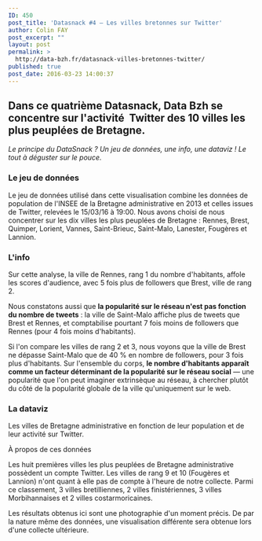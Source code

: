 ```yaml
---
ID: 450
post_title: 'Datasnack #4 — Les villes bretonnes sur Twitter'
author: Colin FAY
post_excerpt: ""
layout: post
permalink: >
  http://data-bzh.fr/datasnack-villes-bretonnes-twitter/
published: true
post_date: 2016-03-23 14:00:37
---
```

<h2>Dans ce quatrième Datasnack, Data Bzh se concentre sur l'activité  Twitter des 10 villes les plus peuplées de Bretagne. <!--more--></h2>
<em>Le principe du DataSnack ? Un jeu de données, une info, une dataviz ! Le tout à déguster sur le pouce.
</em>
<h3>Le jeu de données</h3>
Le jeu de données utilisé dans cette visualisation combine les données de population de l'INSEE de la Bretagne administrative en 2013 et celles issues de Twitter, relevées le 15/03/16 à 19:00. Nous avons choisi de nous concentrer sur les dix villes les plus peuplées de Bretagne : Rennes, Brest, Quimper, Lorient, Vannes, Saint-Brieuc, Saint-Malo, Lanester, Fougères et Lannion.
<h3>L'info</h3>
Sur cette analyse, la ville de Rennes, rang 1 du nombre d'habitants, affole les scores d'audience, avec 5 fois plus de followers que Brest, ville de rang 2.

Nous constatons aussi que <strong>la popularité sur le réseau n'est pas fonction du nombre de tweets</strong> : la ville de Saint-Malo affiche plus de tweets que Brest et Rennes, et comptabilise pourtant 7 fois moins de followers que Rennes (pour 4 fois moins d'habitants).

Si l'on compare les villes de rang 2 et 3, nous voyons que la ville de Brest ne dépasse Saint-Malo que de 40 % en nombre de followers, pour 3 fois plus d'habitants. Sur l'ensemble du corps, <strong>le nombre d'habitants apparaît comme un facteur déterminant de la popularité sur le réseau social</strong> — une popularité que l'on peut imaginer extrinsèque au réseau, à chercher plutôt du côté de la popularité globale de la ville qu'uniquement sur le web.
<h3>La dataviz</h3>
Les villes de Bretagne administrative en fonction de leur population et de leur activité sur Twitter.

À propos de ces données

Les huit premières villes les plus peuplées de Bretagne administrative possèdent un compte Twitter. Les villes de rang 9 et 10 (Fougères et Lannion) n'ont quant à elle pas de compte à l'heure de notre collecte. Parmi ce classement, 3 villes bretilliennes, 2 villes finistériennes, 3 villes Morbihannaises et 2 villes costarmoricaines.

Les résultats obtenus ici sont une photographie d'un moment précis. De par la nature même des données, une visualisation différente sera obtenue lors d'une collecte ultérieure.